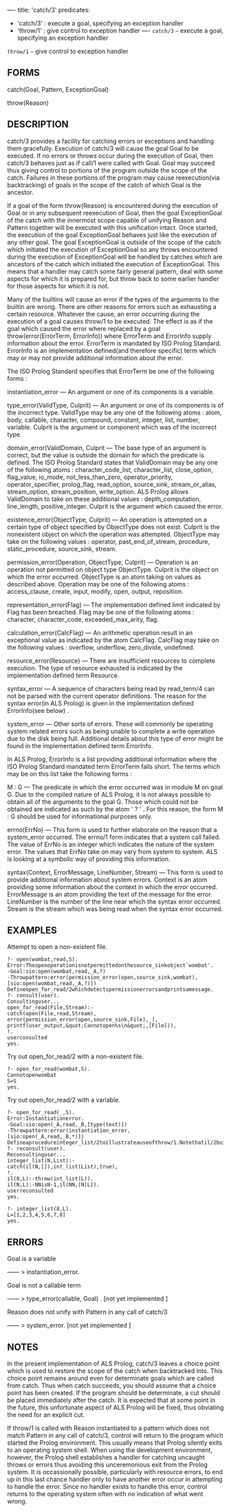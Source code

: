 —-
title: 'catch/3'
predicates:
 - 'catch/3' : execute a goal, specifying an exception handler
 - 'throw/1' : give control to exception handler
—-
`catch/3` `—` execute a goal, specifying an exception handler

`throw/1` `—` give control to exception handler


## FORMS

catch(Goal, Pattern, ExceptionGoal)

throw(Reason)


## DESCRIPTION

catch/3 provides a facility for catching errors or exceptions and handling them gracefully. Execution of catch/3 will cause the goal Goal to be executed. If no errors or throws occur during the execution of Goal, then catch/3 behaves just as if call/1 were called with Goal. Goal may succeed thus giving control to portions of the program outside the scope of the catch. Failures in these portions of the program may cause reexecution(via backtracking) of goals in the scope of the catch of which Goal is the ancestor.

If a goal of the form throw(Reason) is encountered during the execution of Goal or in any subsequent reexecution of Goal, then the goal ExceptionGoal of the catch with the innermost scope capable of unifying Reason and Pattern together will be executed with this unification intact. Once started, the execution of the goal ExceptionGoal behaves just like the execution of any other goal. The goal ExceptionGoal is outside of the scope of the catch which initiated the execution of ExceptionGoal so any throws encountered during the execution of ExceptionGoal will be handled by catches which are ancestors of the catch which initiated the execution of ExceptionGoal. This means that a handler may catch some fairly general pattern, deal with some aspects for which it is prepared for, but throw back to some earlier handler for those aspects for which it is not.

Many of the builtins will cause an error if the types of the arguments to the builtin are wrong. There are other reasons for errors such as exhausting a certain resource. Whatever the cause, an error occurring during the execution of a goal causes throw/1 to be executed. The effect is as if the goal which caused the error where replaced by a goal throw(error(ErrorTerm, ErrorInfo)) where ErrorTerm and ErrorInfo supply information about the error. ErrorTerm is mandated by ISO Prolog Standard. ErrorInfo is an implementation defined(and therefore specific) term which may or may not provide additional information about the error.

The ISO Prolog Standard specifies that ErrorTerm be one of the following forms :

instantiation_error — An argument or one of its components is a variable.

type_error(ValidType, Culprit) — An argument or one of its components is of the incorrect type. ValidType may be any one of the following atoms : atom, body, callable, character, compound, constant, integer, list, number, variable. Culprit is the argument or component which was of the incorrect type.

domain_error(ValidDomain, Culprit — The base type of an argument is correct, but the value is outside the domain for which the predicate is defined. The ISO Prolog Standard states that ValidDomain may be any one of the following atoms : character_code_list, character_list, close_option, flag_value, io_mode, not_less_than_zero, operator_priority, operator_specifier, prolog_flag, read_option, source_sink, stream_or_alias, stream_option, stream_position, write_option. ALS Prolog allows ValidDomain to take on these additional values : depth_computation, line_length, positive_integer. Culprit is the argument which caused the error.

existence_error(ObjectType, Culprit) — An operation is attempted on a certain type of object specified by ObjectType does not exist. Culprit is the nonexistent object on which the operation was attempted. ObjectType may take on the following values : operator, past_end_of_stream, procedure, static_procedure, source_sink, stream.

permission_error(Operation, ObjectType, Culprit) — Operation is an operation not permitted on object type ObjectType. Culprit is the object on which the error occurred. ObjectType is an atom taking on values as described above. Operation may be one of the following atoms : access_clause, create, input, modify, open, output, reposition.

representation_error(Flag) — The implementation defined limit indicated by Flag has been breached. Flag may be one of the following atoms : character, character_code, exceeded_max_arity, flag.

calculation_error(CalcFlag) — An arithmetic operation result in an exceptional value as indicated by the atom CalcFlag. CalcFlag may take on the following values : overflow, underflow, zero_divide, undefined.

resource_error(Resource) — There are insufficient resources to complete execution. The type of resource exhausted is indicated by the implementation defined term Resource.

syntax_error — A sequence of characters being read by read_term/4 can not be parsed with the current operator definitions. The reason for the syntax error(in ALS Prolog) is given in the implementation defined ErrorInfo(see below) .

system_error — Other sorts of errors. These will commonly be operating system related errors such as being unable to complete a write operation due to the disk being full. Additional details about this type of error might be found in the implementation defined term ErrorInfo.

In ALS Prolog, ErrorInfo is a list providing additional information where the ISO Prolog Standard mandated term ErrorTerm falls short. The terms which may be on this list take the following forms :

M : G — The predicate in which the error occurred was in module M on goal G. Due to the compiled nature of ALS Prolog, it is not always possible to obtain all of the arguments to the goal G. Those which could not be obtained are indicated as such by the atom ' ? ' . For this reason, the form M : G should be used for informational purposes only.

errno(ErrNo) — This form is used to further elaborate on the reason that a system_error occurred. The errno/1 form indicates that a system call failed. The value of ErrNo is an integer which indicates the nature of the system error. The values that ErrNo take on may vary from system to system. ALS is looking at a symbolic way of providing this information.

syntax(Context, ErrorMessage, LineNumber, Stream) — This form is used to provide additional information about system errors. Context is an atom providing some information about the context in which the error occurred. ErrorMessage is an atom providing the text of the message for the error. LineNumber is the number of the line near which the syntax error occurred. Stream is the stream which was being read when the syntax error occurred.


## EXAMPLES

Attempt to open a non-existent file.

```
?- open(wombat,read,S).
Error:Theopenoperationisnotpermittedonthesource_sinkobject`wombat'.
-Goal:sio:open(wombat,read,_A,?)
-Throwpattern:error(permission_error(open,source_sink,wombat),
[sio:open(wombat,read,_A,?)])
Defineopen_for_read/2whichdetectspermissionerrorsandprintsamessage.
?- consult(user).
Consultinguser...
open_for_read(File,Stream):-
catch(open(File,read,Stream),
error(permission_error(open,source_sink,File),_),
printf(user_output,&quot;Cannotopen%s\n&quot;,[File])),
!.
userconsulted
yes.
```

Try out open_for_read/2 with a non-existent file.

```
?- open_for_read(wombat,S).
Cannotopenwombat
S=S
yes.
```

Try out open_for_read/2 with a variable.

```
?- open_for_read(_,S).
Error:Instantiationerror.
-Goal:sio:open(_A,read,_B,[type(text)])
-Throwpattern:error(instantiation_error,
[sio:open(_A,read,_B,*)])
Defineaprocedureinteger_list/2toillustrateauseofthrow/1.Notethatil/2buildsthelistandthrowstheresultbackattheappropriatetime.
?- reconsult(user).
Reconsultinguser...
integer_list(N,List):-
catch(il(N,[]),int_list(List),true),
!.
il(0,L):-throw(int_list(L)).
il(N,L):-NNisN-1,il(NN,[N|L]).
userreconsulted
yes.
```

```
?- integer_list(8,L).
L=[1,2,3,4,5,6,7,8]
yes.
```


## ERRORS

Goal is a variable

—— &gt; instantiation_error.

Goal is not a callable term

—— &gt; type_error(callable, Goal) . [not yet implemented ]

Reason does not unify with Pattern in any call of catch/3

—— &gt; system_error. [not yet implemented ]


## NOTES

In the present implementation of ALS Prolog, catch/3 leaves a choice point which is used to restore the scope of the catch when backtracked into. This choice point remains around even for determinate goals which are called from catch. Thus when catch succeeds, you should assume that a choice point has been created. If the program should be determinate, a cut should be placed immediately after the catch. It is expected that at some point in the future, this unfortunate aspect of ALS Prolog will be fixed, thus obviating the need for an explicit cut.

If throw/1 is called with Reason instantiated to a pattern which does not match Pattern in any call of catch/3, control will return to the program which started the Prolog environment. This usually means that Prolog silently exits to an operating system shell. When using the development environment, however, the Prolog shell establishes a handler for catching uncaught throws or errors thus avoiding this unceremonious exit from the Prolog system. It is occassionally possible, particularly with resource errors, to end up in this last chance handler only to have another error occur in attempting to handle the error. Since no handler exists to handle this error, control returns to the operating system often with no indication of what went wrong.

